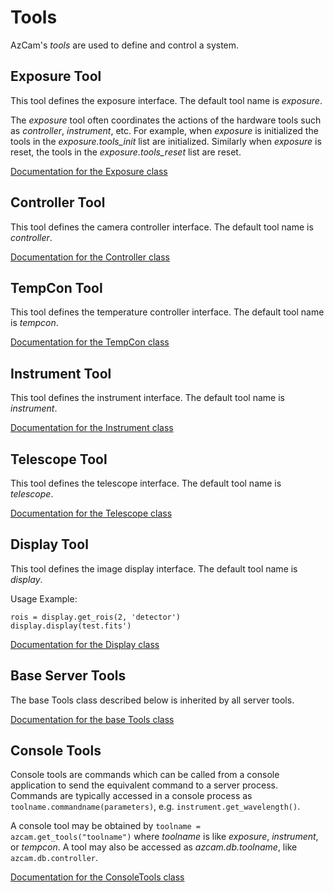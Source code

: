 # Tools

AzCam's *tools* are used to define and control a system.

## Exposure Tool

This tool defines the exposure interface.  The default tool name is *exposure*.

The *exposure* tool often coordinates the actions of the hardware tools such as *controller*, 
*instrument*, etc. For example, when *exposure* is initialized the tools in the 
*exposure.tools_init* list are initialized.  Similarly when *exposure* is reset, the tools in the 
*exposure.tools_reset* list are reset.

[Documentation for the Exposure class](https://mplesser.github.io/docs/azcam/tools/exposure.html)

## Controller Tool

This tool defines the camera controller interface. The default tool name is *controller*. 

[Documentation for the Controller class](https://mplesser.github.io/docs/azcam/tools/controller.html)

## TempCon Tool

This tool defines the temperature controller interface. The default tool name is *tempcon*.

[Documentation for the TempCon class](https://mplesser.github.io/docs/azcam/tools/tempcon.html)

## Instrument Tool

This tool defines the instrument interface.  The default tool name is *instrument*.

[Documentation for the Instrument class](https://mplesser.github.io/docs/azcam/tools/instrument.html)

## Telescope Tool

This tool defines the telescope interface. The default tool name is *telescope*.

[Documentation for the Telescope class](https://mplesser.github.io/docs/azcam/tools/telescope.html)

## Display Tool

This tool defines the image display interface. The default tool name is *display*. 

Usage Example:

    rois = display.get_rois(2, 'detector')  
    display.display(test.fits')

[Documentation for the Display class](https://mplesser.github.io/docs/azcam/tools/display.html)

## Base Server Tools

The base Tools class described below is inherited by all server tools. 

[Documentation for the base Tools class](https://mplesser.github.io/docs/azcam/tools/tools.html)

## Console Tools

Console tools are commands which can be called from a console application to send the equivalent command to a server process.  Commands are typically accessed in a console process as `toolname.commandname(parameters)`, e.g. `instrument.get_wavelength()`.

A console tool may be obtained by `toolname = azcam.get_tools("toolname")` where *toolname* is like *exposure*, *instrument*, or *tempcon*.  A tool may also be accessed as *azcam.db.toolname*, like `azcam.db.controller`. 

[Documentation for the ConsoleTools class](https://mplesser.github.io/docs/azcam/tools/console_tools.html)

